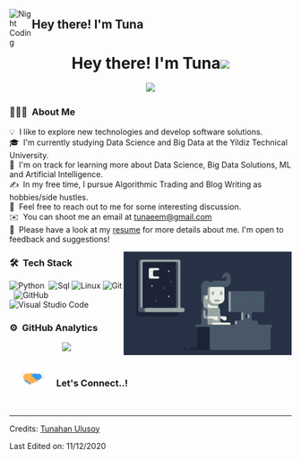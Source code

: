 <img alt="Night Coding" src="./assets/Hand%20Wave.gif" width='40' align="left"/><h2>Hey there! I'm Tuna</h2>

<h1 align="center"><b>Hey there! I'm Tuna</b><img src="https://media.giphy.com/media/hvRJCLFzcasrR4ia7z/giphy.gif" width="35"></h1>

<p align="center">
<a href="https://github.com/DenverCoder1/readme-typing-svg"><img src="https://readme-typing-svg.herokuapp.com?font=Time+New+Roman&color=cyan&size=25&center=true&vCenter=true&width=600&height=100&lines=Assalamu+O+Alaikum+Warahmatullah..&hearts;++;Self-taught+Front-End+Developer;Computer+Science+Student;CTF+Newbie;Active+Learner/Researcher;Love+to+learn+new+stuffs..<3"></a>
</p>

### 👨🏻‍💻 &nbsp;About Me

💡 &nbsp;I like to explore new technologies and develop software solutions.\
🎓 &nbsp;I'm currently studying Data Science and Big Data at the Yildiz Technical University.\
🌱 &nbsp;I'm on track for learning more about Data Science, Big Data Solutions, ML and Artificial Intelligence.\
✍️ &nbsp;In my free time, I pursue Algorithmic Trading and Blog Writing as hobbies/side hustles.\
💬 &nbsp;Feel free to reach out to me for some interesting discussion.\
✉️ &nbsp;You can shoot me an email at tunaeem@gmail.com\
📄 &nbsp;Please have a look at my [resume](https://resume.io/r/qcqISLrhh) for more details about me. I'm open to feedback and suggestions!

<img alt="Night Coding" src="https://raw.githubusercontent.com/AVS1508/AVS1508/master/assets/Night-Coding.gif" align="right"/>

### 🛠 &nbsp;Tech Stack

![Python](https://img.shields.io/badge/-Python-05122A?style=flat&logo=python)&nbsp;
![Sql](http://img.shields.io/badge/-Sql-00758f?style=flat-square&logo=Mysql&logoColor=white)
![Linux](http://img.shields.io/badge/-Linux-fad134?style=flat-square&logo=linux&logoColor=black)
![Git](https://img.shields.io/badge/-Git-05122A?style=flat&logo=git)&nbsp;
![GitHub](https://img.shields.io/badge/-GitHub-05122A?style=flat&logo=github)&nbsp;
![Visual Studio Code](https://img.shields.io/badge/-Visual%20Studio%20Code-05122A?style=flat&logo=visual-studio-code&logoColor=007ACC)&nbsp;

### ⚙️ &nbsp;GitHub Analytics

<p align="center">
<a href="https://github.com/TunaUlusoy">
  <img height="180em" src="https://github-readme-stats-eight-theta.vercel.app/api?username=TunaUlusoy&show_icons=true&theme=algolia&include_all_commits=true&count_private=true"/>
</a>
</p>

### <img src="https://github.com/0xAbdulKhalid/0xAbdulKhalid/raw/main/assets/mdImages/handshake.gif" width ="80"><b> Let's Connect..!</b>
<br>
<div align='left'>
  
<!-- ### 🤝🏻 &nbsp;Connect with Me

<p align="center">
<a href="https://www.linkedin.com/in/tunahanulusoy/"><img src="https://img.shields.io/badge/-Tunahan%20Ulusoy-0077B5?style=flat&logo=Linkedin&logoColor=white"/></a>
<a href="mailto:tunaeem@gmail.com"><img src="https://img.shields.io/badge/-tunaeem@gmail.com-D14836?style=flat&logo=Gmail&logoColor=white"/></a>
<a href="https://www.kaggle.com/tunaeem"><img src="https://img.shields.io/badge/-@Tunahan Ulusoy-E4405F?style=flat&logo=Instagram&logoColor=white"/></a>
<a href="https://medium.com/@tunaai"><img src="https://img.shields.io/badge/-@tunaai-1877F2?style=flat&logo=Facebook&logoColor=white"/></a>
</p> -->

-----
Credits: [Tunahan Ulusoy](https://github.com/TunaUlusoy)

Last Edited on: 11/12/2020
